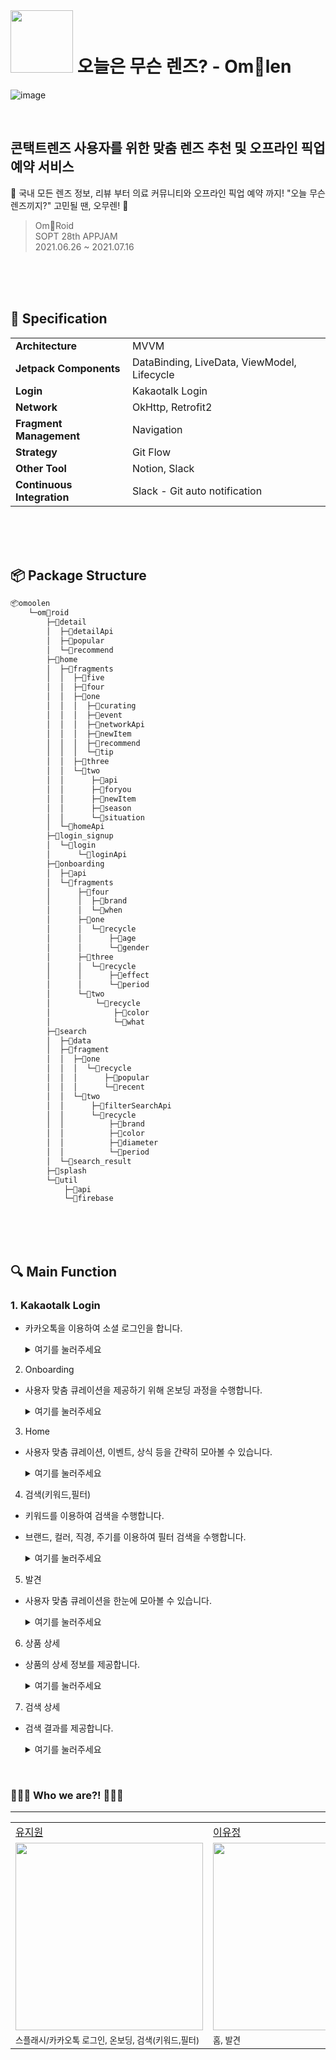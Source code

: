 <br>

# <img src="https://user-images.githubusercontent.com/49470328/125881901-5c857059-403a-4ba3-8d14-bacf11ba8f0b.png" width="100px"/> 오늘은 무슨 렌즈? - Om👀len

![image](https://user-images.githubusercontent.com/70841402/126086808-f16f1aa6-bea0-4217-8570-2b12acee730a.png)

<br>

## 콘택트렌즈 사용자를 위한 맞춤 렌즈 추천 및 오프라인 픽업 예약 서비스

👀 국내 모든 렌즈 정보, 리뷰 부터 의료 커뮤니티와 오프라인 픽업 예약 까지! "오늘 무슨 렌즈끼지?" 고민될 땐, 오무렌! 👀

> Om👀Roid  
> SOPT 28th APPJAM  
> 2021.06.26 ~ 2021.07.16   

<br>

<br>

<br>

## 👋 Specification   

<table class="tg">
<tbody>
  <tr>
    <td><b>Architecture</b></td>
    <td>MVVM</td>
  </tr>
<tr>
    <td><b>Jetpack Components</b></td>
<td>DataBinding, LiveData, ViewModel, Lifecycle</td>
</tr>
<tr>
    <td><b>Login</b></td>
<td>Kakaotalk Login</td>
</tr>
<tr>
    <td><b>Network</b></td>
<td>OkHttp, Retrofit2</td>
</tr>
<tr>
    <td><b>Fragment Management</b></td>
<td>Navigation</td>
</tr>
<tr>
    <td><b>Strategy</b></td>
<td>Git Flow</td>
</tr>

<tr>
    <td><b>Other Tool</b></td>
<td>Notion, Slack</td>
</tr>
<tr>
    <td><b>Continuous Integration</b></td>
<td>Slack - Git auto notification</td>
</tr>
  
  
</tbody>
</table>

<br>

<br>

<br>

## 📦 Package Structure

```bash
📦omoolen
    └─om👀roid
        ├─📂detail
        │  ├─📂detailApi
        │  ├─📂popular
        │  └─📂recommend
        ├─📂home
        │  ├─📂fragments
        │  │  ├─📂five
        │  │  ├─📂four
        │  │  ├─📂one
        │  │  │  ├─📂curating
        │  │  │  ├─📂event
        │  │  │  ├─📂networkApi
        │  │  │  ├─📂newItem
        │  │  │  ├─📂recommend
        │  │  │  └─📂tip
        │  │  ├─📂three
        │  │  └─📂two
        │  │      ├─📂api
        │  │      ├─📂foryou
        │  │      ├─📂newItem
        │  │      ├─📂season
        │  │      └─📂situation
        │  └─📂homeApi
        ├─📂login_signup
        │  └─📂login
        │      └─📂loginApi
        ├─📂onboarding
        │  ├─📂api
        │  └─📂fragments
        │      ├─📂four
        │      │  ├─📂brand
        │      │  └─📂when
        │      ├─📂one
        │      │  └─📂recycle
        │      │      ├─📂age
        │      │      └─📂gender
        │      ├─📂three
        │      │  └─📂recycle
        │      │      ├─📂effect
        │      │      └─📂period
        │      └─📂two
        │          └─📂recycle
        │              ├─📂color
        │              └─📂what
        ├─📂search
        │  ├─📂data
        │  ├─📂fragment
        │  │  ├─📂one
        │  │  │  └─📂recycle
        │  │  │      ├─📂popular
        │  │  │      └─📂recent
        │  │  └─📂two
        │  │      ├─📂filterSearchApi
        │  │      └─📂recycle
        │  │          ├─📂brand
        │  │          ├─📂color
        │  │          ├─📂diameter
        │  │          └─📂period
        │  └─📂search_result
        ├─📂splash
        └─📂util
            ├─📂api
            └─📂firebase
``` 

<br>

<br>

<br>

## 🔍  Main Function


### **1. Kakaotalk Login**
  - 카카오톡을 이용하여 소셜 로그인을 합니다.
    <details>
    <summary>여기를 눌러주세요</summary>
    <div markdown="1">       
      
      ✔ 구현 방법        
      ---
      
      ◾ Kakaotalk Login
      

      ✔ 구현 코드
      ---
      
      ◾ Login  
      
      🧾 UserClient.kt
            
      ```kotlin
      
      data class KakaoUser(
            var oauthKey: String,
            var name: String
        )
      
      ```
      <br>

    </div>
    </details>
  
2. Onboarding
  - 사용자 맞춤 큐레이션을 제공하기 위해 온보딩 과정을 수행합니다.
    <details>
    <summary>여기를 눌러주세요</summary>
    <div markdown="1">       
      
      ✔ 구현 방법        
      ---
      
      ◾ Onboarding
      

      ✔ 구현 코드
      ---
      
      ◾ Onboarding  
      
      🧾 OnboardActivity.kt
            
      ```kotlin
      
        class OnboardActivity : AppCompatActivity(){
      private lateinit var navController: NavController
      private val fragmentOnboardOne by lazy { OneOnboardFragment() }
      private val fragmentOnboardTwo by lazy { TwoOnboardFragment() }
      private val fragmentOnboardThree by lazy { ThreeOnboardFragment() }
      private val fragmentOnboardFour by lazy { FourOnboardFragment() }

      override fun onCreate(savedInstanceState: Bundle?) {
          super.onCreate(savedInstanceState)
          setContentView(R.layout.activity_onboard)
          initNavController()
          //changeFragment(fragmentOnboardOne)

          //back 버튼 누를 경우
          val back : ImageView = findViewById(R.id.iv_back)
          back.setOnClickListener{
              onBackPressed()
          }
      }

      private fun initNavController() {
          val navHostFragment =
              supportFragmentManager.findFragmentById(R.id.host_nav_fragment_onboard) as NavHostFragment
          navController = navHostFragment.navController
      }

      private fun changeFragment(fragment: Fragment) {
          Log.d("fragmentChanged", fragment.toString())
          supportFragmentManager
              .beginTransaction()
              .replace(R.id.host_nav_fragment_onboard, fragment)
              .commit()
        }
    }
      
      ```
      
      <br>

    </div>
    </details>
    
3. Home
  - 사용자 맞춤 큐레이션, 이벤트, 상식 등을 간략히 모아볼 수 있습니다. 
    <details>
    <summary>여기를 눌러주세요</summary>
    <div markdown="1">       
      
      ✔ 구현 방법        
      ---
      
      ◾ Kakaotalk Login
      

      ✔ 구현 코드
      ---
      
      ◾ Login  
      
      🧾 UserClient.kt
            
      ```kotlin
      
      data class KakaoUser(
            var oauthKey: String,
            var name: String
        )
      
      ```
      <br>

    </div>
    </details>
    
4. 검색(키워드,필터)
  - 키워드를 이용하여 검색을 수행합니다.
  - 브랜드, 컬러, 직경, 주기를 이용하여 필터 검색을 수행합니다.
    <details>
    <summary>여기를 눌러주세요</summary>
    <div markdown="1">       
      
      ✔ 구현 방법        
      ---
      
      ◾ Kakaotalk Login
      

      ✔ 구현 코드
      ---
      
      ◾ Login  
      
      🧾 UserClient.kt
            
      ```kotlin
      
      data class KakaoUser(
            var oauthKey: String,
            var name: String
        )
      
      ```
      <br>

    </div>
    </details>
    
5. 발견
  - 사용자 맞춤 큐레이션을 한눈에 모아볼 수 있습니다.
    <details>
    <summary>여기를 눌러주세요</summary>
    <div markdown="1">       
      
      ✔ 구현 방법        
      ---
      
      ◾ Kakaotalk Login
      

      ✔ 구현 코드
      ---
      
      ◾ Login  
      
      🧾 UserClient.kt
            
      ```kotlin
      
      data class KakaoUser(
            var oauthKey: String,
            var name: String
        )
      
      ```
      <br>

    </div>
    </details>
    
6. 상품 상세
  - 상품의 상세 정보를 제공합니다.
    <details>
    <summary>여기를 눌러주세요</summary>
    <div markdown="1">       
      
      ✔ 구현 방법        
      ---
      
      ◾ ViewPager2
        
        - 이미지 스와이프 전환을 위해 ViewPager2를 사용
      
      ◾ DotsIndicator
        
        - TabLayout의 Indicator custom
      
      
      ✔ 구현 코드
      ---
      
      ◾ ViewPager2
        - 이미지 스와이프 전환을 위해 ViewPager2를 사용
      
      🧾 UserClient.kt
            
      ```kotlin
      
      data class KakaoUser(
            var oauthKey: String,
            var name: String
        )
      
      ```
      <br>
      
      ◾ DotsIndicator
        - TabLayout의 Indicator custom
      
      🧾 UserClient.kt
            
      ```kotlin
      
      data class KakaoUser(
            var oauthKey: String,
            var name: String
        )
      
      ```
      <br>

    </div>
    </details> 
    
7. 검색 상세
  - 검색 결과를 제공합니다.
    <details>
    <summary>여기를 눌러주세요</summary>
    <div markdown="1">       
      
      ✔ 구현 방법        
      ---
      
      ◾ Kakaotalk Login
      

      ✔ 구현 코드
      ---
      
      ◾ Login  
      
      🧾 UserClient.kt
            
      ```kotlin
      
      data class KakaoUser(
            var oauthKey: String,
            var name: String
        )
      
      ```
      <br>

    </div>
    </details>
    
<br>

### 🙆🏻‍♀️ Who we are?! 🙆🏻‍♀️
------
<table class="tg">
<tbody>
<tbody>
        <td><a href="https://github.com/Jionee">유지원</a></td>
        <td><a href="https://github.com/mdb1217">이유정</a></td>
        <td><a href="https://github.com/sgh002400">차지수</a></td>
    </tr>
    <tr>
        <td><img src="https://user-images.githubusercontent.com/49470328/125880657-6597e7d9-3861-4c3a-a3fa-035065b68d70.jpeg" width="300px"/></td>
        <td><img src="https://user-images.githubusercontent.com/49470328/125880648-e0eba4b0-60da-4037-9106-eda9f8b35573.jpeg"  width="300px"/></td>
        <td><img src="https://user-images.githubusercontent.com/49470328/125880665-7d324c2e-98a4-4277-ad9e-5cbbe5786da6.png"  width="300px"/></td>
    </tr>
    <tr>
  <td><sub>스플래시/카카오톡 로그인, 온보딩, 검색(키워드,필터)</sub></td>
        <td><sub>홈, 발견</sub></td>
        <td><sub>상품 상세, 검색 상세</sub></td>
    </tr>
</tbody>
</table>
